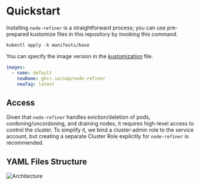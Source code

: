 # Quickstart

Installing `node-refiner` is a straightforward process; you can use pre-prepared kustomize files in this repository by invoking this command.

```shell
kubectl apply -k manifests/base
```

You can specify the image version in the [kustomization](../manifests/base/kustomization.yaml) file.

```yaml
images:
  - name: default
    newName: ghcr.io/sap/node-refiner
    newTag: latest
```

## Access

Given that `node-refiner` handles eviction/deletion of pods, cordoning/uncordoning, and draining nodes, it requires high-level access to control the cluster. To simplify it, we bind a cluster-admin role to the service account, but creating a separate Cluster Role explicitly for `node-refiner` is recommended.


## YAML Files Structure

![Architecture](img/yaml-structure.png)